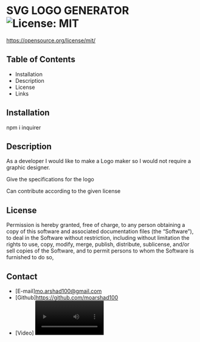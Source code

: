 # SVG LOGO GENERATOR ![License: MIT](https://img.shields.io/badge/License-MIT-Blue.svg)
  https://opensource.org/license/mit/

  ##  Table of Contents
  * <a name="Installation">Installation</a>
  * <a name = "description">Description</a>
  * <a name = "License">License</a>
  * <a name = "Links">Links</a>

  ## Installation
  npm i inquirer

  ## Description
  As a developer I would like to make a Logo maker  so I would not require a graphic designer.

  Give the specifications for the logo

  Can contribute according to the given license

  ## License
  Permission is hereby granted, free of charge, to any person obtaining a copy of this software and associated documentation files (the “Software”), to deal in the Software without restriction, including without limitation the rights to use, copy, modify, merge, publish, distribute, sublicense, and/or sell copies of the Software, and to permit persons to whom the Software is furnished to do so,

  ## Contact
  * [E-mail]mo.arshad100@gmail.com
  * [Github]https://github.com/moarshad100
  * [Video] <video src='./assets/SVG_logo.webm' width=180/>

